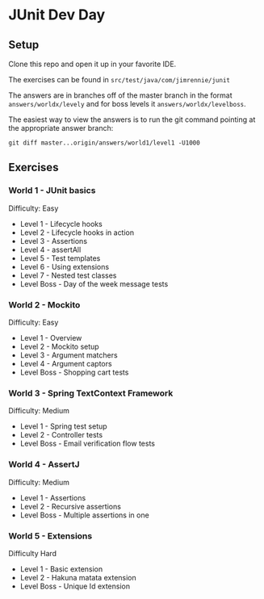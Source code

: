 # JUnit Dev Day

## Setup
Clone this repo and open it up in your favorite IDE.

The exercises can be found in `src/test/java/com/jimrennie/junit`

The answers are in branches off of the master branch in the format `answers/worldx/levely` and for boss levels it `answers/worldx/levelboss`.

The easiest way to view the answers is to run the git command pointing at the appropriate answer branch:
```
git diff master...origin/answers/world1/level1 -U1000
```

## Exercises

### World 1 - JUnit basics

Difficulty: Easy

* Level 1 - Lifecycle hooks
* Level 2 - Lifecycle hooks in action
* Level 3 - Assertions
* Level 4 - assertAll
* Level 5 - Test templates
* Level 6 - Using extensions
* Level 7 - Nested test classes
* Level Boss - Day of the week message tests

### World 2 - Mockito

Difficulty: Easy

* Level 1 - Overview
* Level 2 - Mockito setup
* Level 3 - Argument matchers
* Level 4 - Argument captors
* Level Boss - Shopping cart tests

### World 3 - Spring TextContext Framework

Difficulty: Medium

* Level 1 - Spring test setup
* Level 2 - Controller tests
* Level Boss - Email verification flow tests

### World 4 - AssertJ

Difficulty: Medium

* Level 1 - Assertions
* Level 2 - Recursive assertions
* Level Boss - Multiple assertions in one

### World 5 - Extensions

Difficulty Hard

* Level 1 - Basic extension
* Level 2 - Hakuna matata extension
* Level Boss - Unique Id extension

